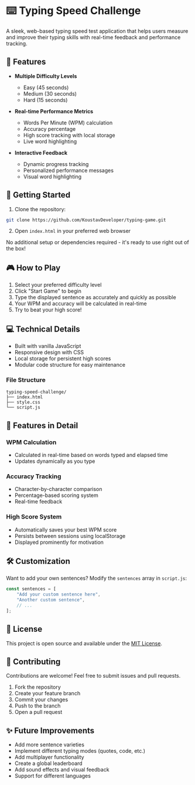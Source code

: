 # ⌨️ Typing Speed Challenge

A sleek, web-based typing speed test application that helps users measure and improve their typing skills with real-time feedback and performance tracking.

## 🎯 Features

- **Multiple Difficulty Levels**
  - Easy (45 seconds)
  - Medium (30 seconds)
  - Hard (15 seconds)

- **Real-time Performance Metrics**
  - Words Per Minute (WPM) calculation
  - Accuracy percentage
  - High score tracking with local storage
  - Live word highlighting

- **Interactive Feedback**
  - Dynamic progress tracking
  - Personalized performance messages
  - Visual word highlighting

## 🚀 Getting Started

1. Clone the repository:
```bash
git clone https://github.com/KoustavDeveloper/typing-game.git
```

2. Open `index.html` in your preferred web browser

No additional setup or dependencies required - it's ready to use right out of the box!

## 🎮 How to Play

1. Select your preferred difficulty level
2. Click "Start Game" to begin
3. Type the displayed sentence as accurately and quickly as possible
4. Your WPM and accuracy will be calculated in real-time
5. Try to beat your high score!

## 💻 Technical Details

- Built with vanilla JavaScript
- Responsive design with CSS
- Local storage for persistent high scores
- Modular code structure for easy maintenance

### File Structure
```
typing-speed-challenge/
├── index.html
├── style.css
└── script.js
```

## 🎯 Features in Detail

### WPM Calculation
- Calculated in real-time based on words typed and elapsed time
- Updates dynamically as you type

### Accuracy Tracking
- Character-by-character comparison
- Percentage-based scoring system
- Real-time feedback

### High Score System
- Automatically saves your best WPM score
- Persists between sessions using localStorage
- Displayed prominently for motivation

## 🛠️ Customization

Want to add your own sentences? Modify the `sentences` array in `script.js`:

```javascript
const sentences = [
    "Add your custom sentence here",
    "Another custom sentence",
    // ...
];
```

## 📝 License

This project is open source and available under the [MIT License](LICENSE).

## 🤝 Contributing

Contributions are welcome! Feel free to submit issues and pull requests.

1. Fork the repository
2. Create your feature branch
3. Commit your changes
4. Push to the branch
5. Open a pull request

## ✨ Future Improvements

- Add more sentence varieties
- Implement different typing modes (quotes, code, etc.)
- Add multiplayer functionality
- Create a global leaderboard
- Add sound effects and visual feedback
- Support for different languages